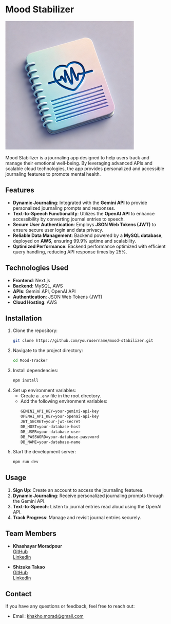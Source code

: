 # Mood Stabilizer
<img src="https://raw.githubusercontent.com/khmorad/csvStore/refs/heads/main/f09c8fa2-674d-41d8-a8ca-e7c39f0ccf7e.webp" alt="Mood Stabilizer" width="400" />





Mood Stabilizer is a journaling app designed to help users track and manage their emotional well-being. By leveraging advanced APIs and scalable cloud technologies, the app provides personalized and accessible journaling features to promote mental health.

## Features

- **Dynamic Journaling**: Integrated with the **Gemini API** to provide personalized journaling prompts and responses.
- **Text-to-Speech Functionality**: Utilizes the **OpenAI API** to enhance accessibility by converting journal entries to speech.
- **Secure User Authentication**: Employs **JSON Web Tokens (JWT)** to ensure secure user login and data privacy.
- **Reliable Data Management**: Backend powered by a **MySQL database**, deployed on **AWS**, ensuring 99.9% uptime and scalability.
- **Optimized Performance**: Backend performance optimized with efficient query handling, reducing API response times by 25%.

## Technologies Used

- **Frontend**: Next.js
- **Backend**: MySQL, AWS
- **APIs**: Gemini API, OpenAI API
- **Authentication**: JSON Web Tokens (JWT)
- **Cloud Hosting**: AWS

## Installation

1. Clone the repository:
   ```bash
   git clone https://github.com/yourusername/mood-stabilizer.git
   ```
2. Navigate to the project directory:
   ```bash
   cd Mood-Tracker
   ```
3. Install dependencies:
   ```bash
   npm install
   ```
4. Set up environment variables:
   - Create a `.env` file in the root directory.
   - Add the following environment variables:
     ```env
     GEMINI_API_KEY=your-gemini-api-key
     OPENAI_API_KEY=your-openai-api-key
     JWT_SECRET=your-jwt-secret
     DB_HOST=your-database-host
     DB_USER=your-database-user
     DB_PASSWORD=your-database-password
     DB_NAME=your-database-name
     ```
5. Start the development server:
   ```bash
   npm run dev
   ```

## Usage

1. **Sign Up**: Create an account to access the journaling features.
2. **Dynamic Journaling**: Receive personalized journaling prompts through the Gemini API.
3. **Text-to-Speech**: Listen to journal entries read aloud using the OpenAI API.
4. **Track Progress**: Manage and revisit journal entries securely.

## Team Members

- **Khashayar Moradpour**  
  [GitHub](https://github.com/khmorad)  
  [LinkedIn](https://linkedin.com/in/kmoradpour)

- **Shizuka Takao**   
  [GitHub](https://github.com/tkpp26)  
  [LinkedIn](https://linkedin.com/in/shizukatakao)

## Contact

If you have any questions or feedback, feel free to reach out:
- Email: khakho.morad@gmail.com
